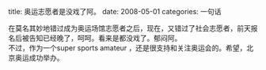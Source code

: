 title: 奥运志愿者是没戏了阿。
date: 2008-05-01
categories: 一句话

在莫名其妙地错过成为奥运场馆志愿者之后，现在，又错过了社会志愿者，前天报名后被告知已经晚了，呵呵。看来是都没戏了。郁闷阿。  
不过，作为一个super sports amateur ，还是很支持和关注奥运会的。希望，北京奥运成功举办。
